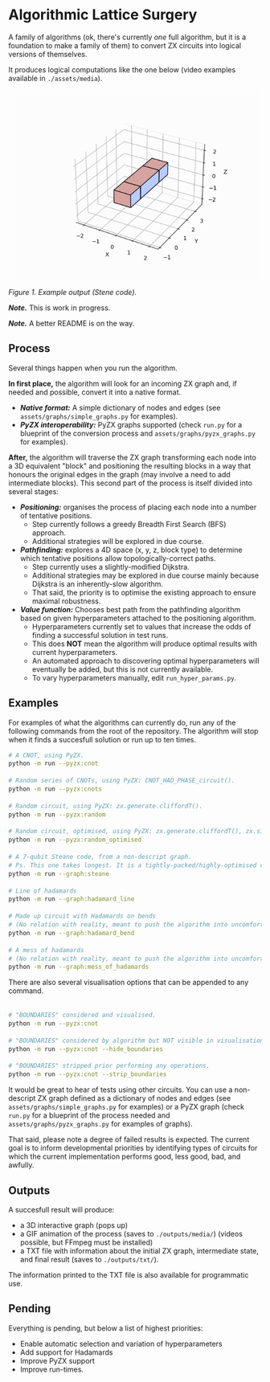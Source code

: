 # Algorithmic Lattice Surgery
A family of algorithms (ok, there's currently *one* full algorithm, but it is a foundation to make a family of them) to convert ZX circuits into logical versions of themselves.

It produces logical computations like the one below (video examples available in `./assets/media`).

![GIF animation of an example using Steane code](./assets/media/steane.gif)

*Figure 1. Example output (Stene code).*

***Note.*** This is work in progress.

***Note.*** A better README is on the way.

## Process
Several things happen when you run the algorithm.

**In first place,** the algorithm will look for an incoming ZX graph and, if needed and possible, convert it into a native format.
- ***Native format:*** A simple dictionary of nodes and edges (see `assets/graphs/simple_graphs.py` for examples).
- ***PyZX interoperability:*** PyZX graphs supported (check `run.py` for a blueprint of the conversion process and `assets/graphs/pyzx_graphs.py` for examples).

**After,** the algorithm will traverse the ZX graph transforming each node into a 3D equivalent "block" and positioning the resulting blocks in a way that honours the original edges in the graph (may involve a need to add intermediate blocks). This second part of the process is itself divided into several stages:
- ***Positioning:*** organises the process of placing each node into a number of tentative positions.
  - Step currently follows a greedy Breadth First Search (BFS) approach.
  - Additional strategies will be explored in due course. 
- ***Pathfinding:*** explores a 4D space (x, y, z, block type) to determine which tentative positions allow topologically-correct paths.
  - Step currently uses a slightly-modified Dijkstra.
  - Additional strategies may be explored in due course mainly because Dijkstra is an inherently-slow algorithm.
  - That said, the priority is to optimise the existing approach to ensure maximal robustness.
- ***Value function:*** Chooses best path from the pathfinding algorithm based on given hyperparameters attached to the positioning algorithm.
  - Hyperparameters currently set to values that increase the odds of finding a successful solution in test runs. 
  - This does **NOT** mean the algorithm will produce optimal results with current hyperparameters.
  - An automated approach to discovering optimal hyperparameters will eventually be added, but this is not currently available.
  - To vary hyperparameters manually, edit `run_hyper_params.py`.

## Examples
For examples of what the algorithms can currently do, run any of the following commands from the root of the repository. The algorithm will stop when it finds a succesfull solution or run up to ten times.

``` bash
# A CNOT, using PyZX.
python -m run --pyzx:cnot

# Random series of CNOTs, using PyZX: CNOT_HAD_PHASE_circuit().
python -m run --pyzx:cnots

# Random circuit, using PyZX: zx.generate.cliffordT().
python -m run --pyzx:random

# Random circuit, optimised, using PyZX: zx.generate.cliffordT(), zx.simplify.phase_free_simp().
python -m run --pyzx:random_optimised

# A 7-qubit Steane code, from a non-descript graph. 
# Ps. This one takes longest. It is a tightly-packed/highly-optimised circuit, so a few rounds are often needed to find a successful solution.
python -m run --graph:steane

# Line of hadamards
python -m run --graph:hadamard_line

# Made up circuit with Hadamards on bends
# (No relation with reality, meant to push the algorithm into uncomfortable operations)
python -m run --graph:hadamard_bend

# A mess of hadamards
# (No relation with reality, meant to push the algorithm into uncomfortable operations)
python -m run --graph:mess_of_hadamards

```

There are also several visualisation options that can be appended to any command.

``` bash

# "BOUNDARIES" considered and visualised.
python -m run --pyzx:cnot

# "BOUNDARIES" considered by algorithm but NOT visible in visualisations.
python -m run --pyzx:cnot --hide_boundaries

# "BOUNDARIES" stripped prior performing any operations.
python -m run --pyzx:cnot --strip_boundaries

```

It would be great to hear of tests using other circuits. You can use a non-descript ZX graph defined as a dictionary of nodes and edges (see `assets/graphs/simple_graphs.py` for examples) or a PyZX graph (check `run.py` for a blueprint of the process needed and `assets/graphs/pyzx_graphs.py` for examples of graphs).

That said, please note a degree of failed results is expected. The current goal is to inform developmental priorities by identifying types of circuits for which the current implementation performs good, less good, bad, and awfully.

## Outputs
A succesfull result will produce:
- a 3D interactive graph (pops up)
- a GIF animation of the process (saves to `./outputs/media/`) (videos possible, but FFmpeg must be installed)
- a TXT file with information about the initial ZX graph, intermediate state, and final result (saves to `./outputs/txt/`).

The information printed to the TXT file is also available for programmatic use.

## Pending
Everything is pending, but below a list of highest priorities:
- Enable automatic selection and variation of hyperparameters
- Add support for Hadamards
- Improve PyZX support
- Improve run-times.

